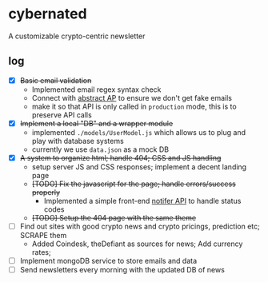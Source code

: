 # cybernated

A customizable crypto-centric newsletter

## log
- [x] ~~Basic email validation~~
  - Implemented email regex syntax check
  - Connect with [abstract AP](https://www.abstractapi.com/) to ensure we don't get fake emails
  - make it so that API is only called in `production` mode, this is to preserve API calls
- [x] ~~Implement a local "DB" and a wrapper module~~ 
  - implemented `./models/UserModel.js` which allows us to plug and play with database systems
  - currently we use `data.json` as a mock DB
- [x] ~~A system to organize html; handle 404; CSS and JS handling~~
  - setup server JS and CSS responses; implement a decent landing page
  - ~~[TODO] Fix the javascript for the page; handle errors/success properly~~
    - Implemented a simple front-end [notifer API](./public/notifer.js) to handle status codes
  - ~~[TODO] Setup the 404 page with the same theme~~
- [ ] Find out sites with good crypto news and crypto pricings, prediction etc; SCRAPE them  
  - Added Coindesk, theDefiant as sources for news; Add currency rates;
- [ ] Implement mongoDB service to store emails and data
- [ ] Send newsletters every morning with the updated DB of news
